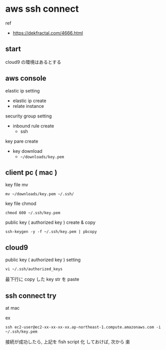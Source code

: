 
# aws ssh connect

ref
- https://dekfractal.com/4666.html


## start

cloud9 の環境はあるとする


## aws console

elastic ip setting

- elastic ip create
- relate instance


security group setting

- inbound rule create
  - ssh


key pare create

- key download
  - `~/downloads/key.pem`


## client pc ( mac )

key file mv

```
mv ~/downloads/key.pem ~/.ssh/
```

key file chmod

```
chmod 600 ~/.ssh/key.pem
```

public key ( authorized key ) create & copy

```
ssh-keygen -y -f ~/.ssh/key.pem | pbcopy
```


## cloud9

public key ( authorized key ) setting

```
vi ~/.ssh/authorized_keys
```

最下行に copy した key str を paste


## ssh connect try

at mac

ex

```
ssh ec2-user@ec2-xx-xx-xx-xx.ap-northeast-1.compute.amazonaws.com -i ~/.ssh/key.pem
```

接続が成功したら,
上記を fish script 化 しておけば, 次から 楽




